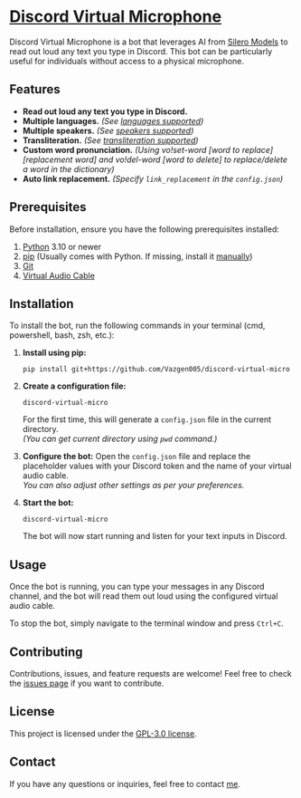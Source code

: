 # [Discord Virtual Microphone](https://github.com/Vazgen005/discord-virtual-micro)

Discord Virtual Microphone is a bot that leverages AI from [Silero Models](https://github.com/snakers4/silero-models) to read out loud any text you type in Discord. This bot can be particularly useful for individuals without access to a physical microphone.

## Features

- **Read out loud any text you type in Discord.**
- **Multiple languages.** _(See [languages supported](https://github.com/snakers4/silero-models#text-to-speech))_
- **Multiple speakers.** _(See [speakers supported](https://github.com/snakers4/silero-models#text-to-speech))_
- **Transliteration.** _(See [transliteration supported](https://github.com/barseghyanartur/transliterate))_
- **Custom word pronunciation.** _(Using vo!set-word [word to replace] [replacement word] and vo!del-word [word to delete] to replace/delete a word in the dictionary)_
- **Auto link replacement.** _(Specify `link_replacement` in the `config.json`)_

## Prerequisites

Before installation, ensure you have the following prerequisites installed:

1. [Python](https://www.python.org/downloads) 3.10 or newer
2. [pip](https://pypi.org/project/pip) (Usually comes with Python. If missing, install it [manually](https://pip.pypa.io/en/stable/installation))
3. [Git](https://git-scm.com/downloads)
4. [Virtual Audio Cable](https://vb-audio.com/Cable)

## Installation

To install the bot, run the following commands in your terminal (cmd, powershell, bash, zsh, etc.):

1. **Install using pip:**

   ```shell
   pip install git+https://github.com/Vazgen005/discord-virtual-micro
   ```

2. **Create a configuration file:**

   ```shell
   discord-virtual-micro
   ```

   For the first time, this will generate a `config.json` file in the current directory.\
   _(You can get current directory using `pwd` command.)_

3. **Configure the bot:**
   Open the `config.json` file and replace the placeholder values with your Discord token and the name of your virtual audio cable. \
   _You can also adjust other settings as per your preferences._

4. **Start the bot:**

   ```shell
   discord-virtual-micro
   ```

   The bot will now start running and listen for your text inputs in Discord.

## Usage

Once the bot is running, you can type your messages in any Discord channel, and the bot will read them out loud using the configured virtual audio cable.

To stop the bot, simply navigate to the terminal window and press `Ctrl+C`.

## Contributing

Contributions, issues, and feature requests are welcome! Feel free to check the [issues page](https://github.com/Vazgen005/discord-virtual-micro/issues) if you want to contribute.

## License

This project is licensed under the [GPL-3.0 license](LICENSE).

## Contact

If you have any questions or inquiries, feel free to contact [me](https://github.com/Vazgen005).

